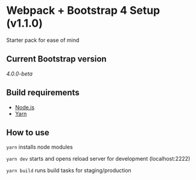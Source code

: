 # Webpack + Bootstrap 4 Setup (v1.1.0) #

Starter pack for ease of mind

## Current Bootstrap version ##

*4.0.0-beta*

## Build requirements ##

- [Node.js](https://nodejs.org/en/download/)
- [Yarn](https://yarnpkg.com/en/docs/install/)

## How to use ##

`yarn`
installs node modules

`yarn dev`
starts and opens reload server for development (localhost:2222)

`yarn build`
runs build tasks for staging/production
